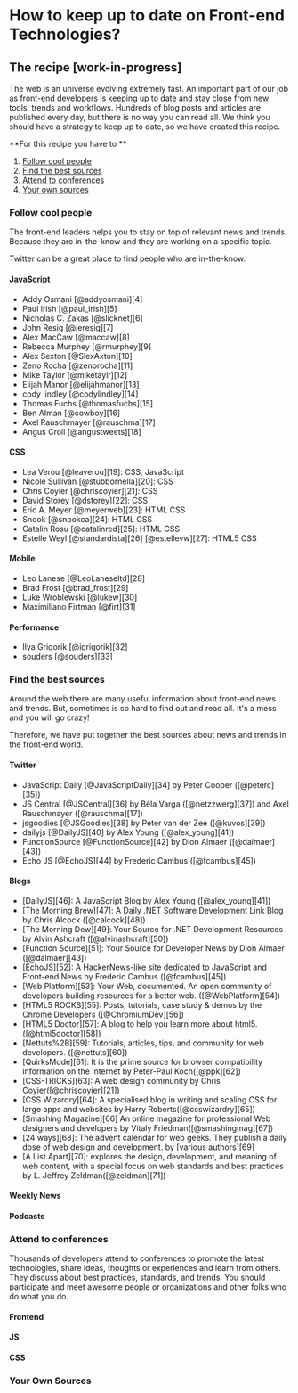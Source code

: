 How to keep up to date on Front-end Technologies?
=================================================

## The recipe [work-in-progress]

The web is an universe evolving extremely fast. An important part of our job as front-end developers is keeping up to date and stay close from new tools, trends and workflows.
Hundreds of blog posts and articles are published every day, but there is no way you can read all. We think you should have a strategy to keep up to date, so we have created this recipe.

**For this recipe you have to ** 
1.  [Follow cool people](#follow-cool-people)
2.  [Find the best sources](#find-the-best-sources)
3.  [Attend to conferences](#attend-to-conferences)
4.  [Your own sources](#your-own-sources)

<a name="wiki-follow-cool-people"></a>
### Follow cool people

The front-end leaders helps you to stay on top of relevant news and trends. Because they are in-the-know and they are working on a specific topic.

Twitter can be a great place to find people who are in-the-know. 

#### JavaScript

*   Addy Osmani [@addyosmani][4] 
*   Paul Irish [@paul_irish][5] 
*   Nicholas C. Zakas [@slicknet][6] 
*   John Resig [@jeresig][7] 
*   Alex MacCaw [@maccaw][8] 
*   Rebecca Murphey [@rmurphey][9] 
*   Alex Sexton [@SlexAxton][10] 
*   Zeno Rocha [@zenorocha][11] 
*   Mike Taylor [@miketaylr][12] 
*   Elijah Manor [@elijahmanor][13] 
*   cody lindley [@codylindley][14] 
*   Thomas Fuchs [@thomasfuchs][15] 
*   Ben Alman [@cowboy][16] 
*   Axel Rauschmayer [@rauschma][17] 
*   Angus Croll [@angustweets][18]   

#### CSS

*   Lea Verou [@leaverou][19]: CSS, JavaScript 
*   Nicole Sullivan [@stubbornella][20]: CSS 
*   Chris Coyier [@chriscoyier][21]: CSS 
*   David Storey [@dstorey][22]: CSS 
*   Eric A. Meyer [@meyerweb][23]: HTML CSS 
*   Snook [@snookca][24]: HTML CSS 
*   Catalin Rosu [@catalinred][25]: HTML CSS 
*   Estelle Weyl [@standardista][26] [@estellevw][27]: HTML5 CSS   

#### Mobile

*   Leo Lanese [@LeoLaneseltd][28] 
*   Brad Frost [@brad_frost][29] 
*   Luke Wroblewski [@lukew][30] 
*   Maximiliano Firtman [@firt][31]   

#### Performance

*   Ilya Grigorik [@igrigorik][32] 
*   souders [@souders][33]    

<a name="wiki-find-the-best-sources"></a>
### Find the best sources

Around the web there are many useful information about front-end news and trends. But, sometimes is so hard to find out and read all. It's a mess and you will go crazy!

Therefore, we have put together the best sources about news and trends in the front-end world. 

#### Twitter

*   JavaScript Daily [@JavaScriptDaily][34] by Peter Cooper ([@peterc][35]) 
*   JS Central [@JSCentral][36] by Béla Varga ([@netzzwerg][37]) and Axel Rauschmayer ([@rauschma][17]) 
*   jsgoodies [@JSGoodies][38] by Peter van der Zee ([@kuvos][39]) 
*   dailyjs [@DailyJS][40] by Alex Young ([@alex_young][41]) 
*   FunctionSource [@FunctionSource][42] by Dion Almaer ([@dalmaer][43]) 
*   Echo JS [@EchoJS][44] by Frederic Cambus ([@fcambus][45])   

#### Blogs

*   [DailyJS][46]: A JavaScript Blog by Alex Young ([@alex_young][41]) 
*   [The Morning Brew][47]: A Daily .NET Software Development Link Blog by Chris Alcock ([@calcock][48]) 
*   [The Morning Dew][49]: Your Source for .NET Development Resources by Alvin Ashcraft ([@alvinashcraft][50]) 
*   [Function Source][51]: Your Source for Developer News by Dion Almaer ([@dalmaer][43]) 
*   [EchoJS][52]: A HackerNews-like site dedicated to JavaScript and Front-end News by Frederic Cambus ([@fcambus][45]) 
*   [Web Platform][53]: Your Web, documented. An open community of developers building resources for a better web. ([@WebPlatform][54]) 
*   [HTML5 ROCKS][55]: Posts, tutorials, case study &amp; demos by the Chrome Developers ([@ChromiumDev][56]) 
*   [HTML5 Doctor][57]: A blog to help you learn more about html5. ([@html5doctor][58]) 
*   [Nettuts%2B][59]: Tutorials, articles, tips, and community for web developers. ([@nettuts][60]) 
*   [QuirksMode][61]: It is the prime source for browser compatibility information on the Internet by Peter-Paul Koch([@ppk][62]) 
*   [CSS-TRICKS][63]: A web design community by Chris Coyier([@chriscoyier][21]) 
*   [CSS Wizardry][64]: A specialised blog in writing and scaling CSS for large apps and websites by Harry Roberts([@csswizardry][65]) 
*   [Smashing Magazine][66] An online magazine for professional Web designers and developers by Vitaly Friedman([@smashingmag][67]) 
*   [24 ways][68]: The advent calendar for web geeks. They publish a daily dose of web design and development. by [various authors][69] 
*   [A List Apart][70]: explores the design, development, and meaning of web content, with a special focus on web standards and best practices by L. Jeffrey Zeldman([@zeldman][71])   

#### Weekly News

#### Podcasts

<a name="wiki-attend-to-conferences"></a>
### Attend to conferences

Thousands of developers attend to conferences to promote the latest technologies, share ideas, thoughts or experiences and learn from others. They discuss about best practices, standards, and trends. You should participate and meet awesome people or organizations and other folks who do what you do. 

#### Frontend

#### JS

#### CSS

<a name="wiki-your-own-sources"></a>
### Your Own Sources
